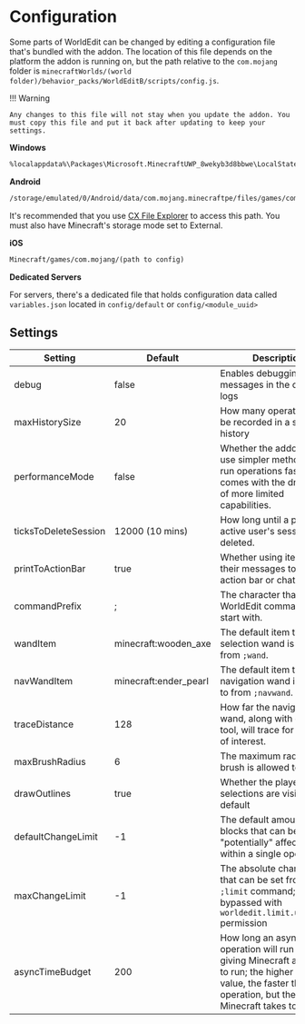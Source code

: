 # Configuration

Some parts of WorldEdit can be changed by editing a configuration file that's bundled with the addon. The location of this file depends on the platform the addon is running on, but the path relative to the `com.mojang` folder is `minecraftWorlds/(world folder)/behavior_packs/WorldEditB/scripts/config.js`.

!!! Warning

    Any changes to this file will not stay when you update the addon. You must copy this file and put it back after updating to keep your settings.

**Windows**

``` txt
%localappdata%\Packages\Microsoft.MinecraftUWP_8wekyb3d8bbwe\LocalState\games\com.mojang\(path to config)
```

**Android**

``` txt
/storage/emulated/0/Android/data/com.mojang.minecraftpe/files/games/com.mojang/(path to config)
```
It's recommended that you use [CX File Explorer](https://play.google.com/store/apps/details?id=com.cxinventor.file.explorer) to access this path. You must also have Minecraft's storage mode set to External.

**iOS**

``` txt
Minecraft/games/com.mojang/(path to config)
```

**Dedicated Servers**

For servers, there's a dedicated file that holds configuration data called `variables.json` located in `config/default` or `config/<module_uuid>`

## Settings

| Setting | Default | Description |
| ------- | ------- | ----------- |
| debug | false | Enables debugging messages in the content logs |
| maxHistorySize | 20 | How many operations can be recorded in a session's history |
| performanceMode | false | Whether the addon should use simpler methods to run operations faster. This comes with the drawback of more limited capabilities. |
| ticksToDeleteSession | 12000 (10 mins) | How long until a previously active user's session gets deleted. |
| printToActionBar | true | Whether using items prints their messages to the action bar or chat. |
| commandPrefix | ; | The character that every WorldEdit comman shoukd start with. |
| wandItem | minecraft:wooden_axe | The default item the selection wand is bound to from `;wand`. |
| navWandItem | minecraft:ender_pearl | The default item the navigation wand is bound to from `;navwand`. |
| traceDistance | 128 | How far the navigation wand, along with other tool, will trace for a block of interest. |
| maxBrushRadius | 6 | The maximum radius a brush is allowed to be. |
| drawOutlines | true | Whether the player's selections are visible by default |
| defaultChangeLimit | -1 | The default amount of blocks that can be "potentially" affected within a single operation |
| maxChangeLimit | -1 | The absolute change limit that can be set from the `;limit` command; bypassed with `worldedit.limit.unlimited` permission |
| asyncTimeBudget | 200 | How long an async operation will run until giving Minecraft a chance to run; the higher the value, the faster the operation, but the slower Minecraft takes to run |